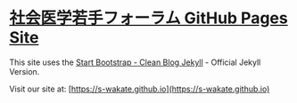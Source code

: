 # [社会医学若手フォーラム GitHub Pages Site](https://s-wakate.github.io)

This site uses the [Start Bootstrap - Clean Blog Jekyll](https://startbootstrap.com/themes/clean-blog-jekyll/) - Official Jekyll Version.

Visit our site at: [https://s-wakate.github.io](https://s-wakate.github.io)
